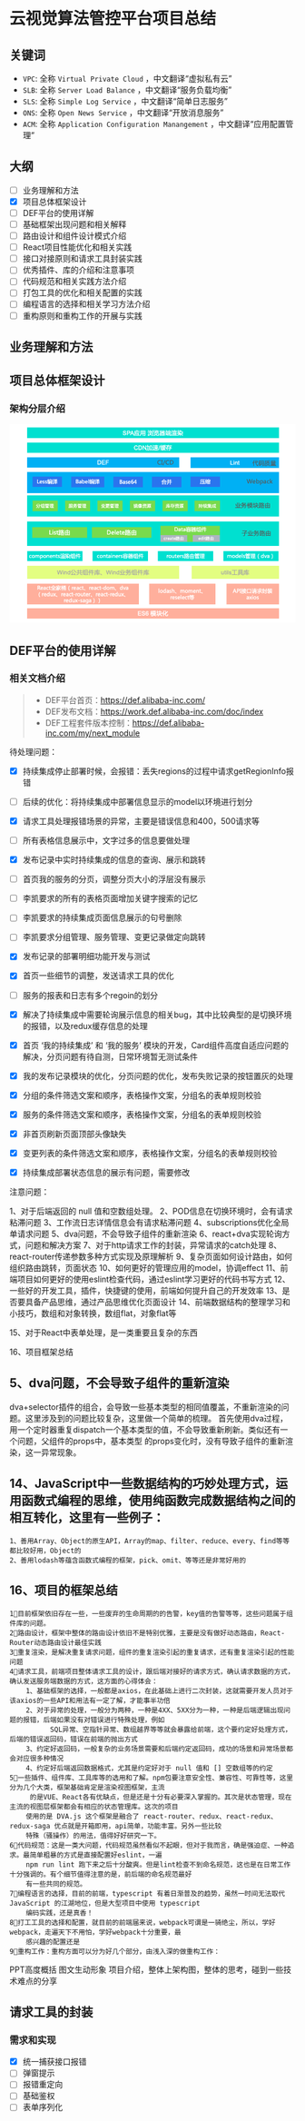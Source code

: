 # 云视觉算法管控平台项目总结

## 关键词

* `VPC`: 全称 `Virtual Private Cloud` ，中文翻译“虚拟私有云”
* `SLB`: 全称 `Server Load Balance` ，中文翻译“服务负载均衡”
* `SLS`: 全称 `Simple Log Service` ，中文翻译“简单日志服务”
* `ONS`: 全称 `Open News Service` ，中文翻译“开放消息服务”
* `ACM`: 全称 `Application Configuration Manangement` ，中文翻译“应用配置管理”

## 大纲

* [ ] 业务理解和方法
* [x] 项目总体框架设计
* [ ] DEF平台的使用详解
* [ ] 基础框架出现问题和相关解释
* [ ] 路由设计和组件设计模式介绍
* [ ] React项目性能优化和相关实践
* [ ] 接口对接原则和请求工具封装实践
* [ ] 优秀插件、库的介绍和注意事项
* [ ] 代码规范和相关实践方法介绍
* [ ] 打包工具的优化和相关配置的实践
* [ ] 编程语言的选择和相关学习方法介绍
* [ ] 重构原则和重构工作的开展与实践

## 业务理解和方法

## 项目总体框架设计

### 架构分层介绍

![画蝶前端架构图](./_assets/hudie.png "画蝶前端架构图")

## DEF平台的使用详解

### 相关文档介绍

> - DEF平台首页：https://def.alibaba-inc.com/
> - DEF发布文档：https://work.def.alibaba-inc.com/doc/index
> - DEF工程套件版本控制：https://def.alibaba-inc.com/my/next_module

待处理问题：
- [x] 持续集成停止部署时候，会报错：丢失regions的过程中请求getRegionInfo报错
- [ ] 后续的优化：将持续集成中部署信息显示的model以环境进行划分
- [x] 请求工具处理报错场景的异常，主要是错误信息和400，500请求等
- [ ] 所有表格信息展示中，文字过多的信息要做处理
- [x] 发布记录中实时持续集成的信息的查询、展示和跳转
- [ ] 首页我的服务的分页，调整分页大小的浮层没有展示
- [ ] 李凯要求的所有的表格页面增加关键字搜索的记忆
- [ ] 李凯要求的持续集成页面信息展示的句号删除
- [ ] 李凯要求分组管理、服务管理、变更记录做定向跳转
- [x] 发布记录的部署明细功能开发与测试
- [x] 首页一些细节的调整，发送请求工具的优化
- [ ] 服务的报表和日志有多个regoin的划分
- [x] 解决了持续集成中需要轮询展示信息的相关bug，其中比较典型的是切换环境的报错，以及redux缓存信息的处理
- [x] 首页 ‘我的持续集成’ 和 ‘我的服务’ 模块的开发，Card组件高度自适应问题的解决，分页问题有待自测，日常环境暂无测试条件
- [x] 我的发布记录模块的优化，分页问题的优化，发布失败记录的按钮置灰的处理

- [x] 分组的条件筛选文案和顺序，表格操作文案，分组名的表单规则校验
- [x] 服务的条件筛选文案和顺序，表格操作文案，分组名的表单规则校验
- [x] 非首页刷新页面顶部头像缺失
- [x] 变更列表的条件筛选文案和顺序，表格操作文案，分组名的表单规则校验
- [x] 持续集成部署状态信息的展示有问题，需要修改

注意问题：

1、对于后端返回的 null 值和空数组处理。
2、POD信息在切换环境时，会有请求粘滞问题
3、工作流日志详情信息会有请求粘滞问题
4、subscriptions优化全局单请求问题
5、dva问题，不会导致子组件的重新渲染
6、react+dva实现轮询方式，问题和解决方案
7、对于http请求工作的封装，异常请求的catch处理
8、react-router传递参数多种方式实现及原理解析
9、复杂页面如何设计路由，如何组织路由跳转，页面状态
10、如何更好的管理应用的model，协调effect
11、前端项目如何更好的使用eslint检查代码，通过eslint学习更好的代码书写方式
12、一些好的开发工具，插件，快捷键的使用，前端如何提升自己的开发效率
13、是否要具备产品思维，通过产品思维优化页面设计
14、前端数据结构的整理学习和小技巧，数组和对象转换，数组flat，对象flat等

15、对于React中表单处理，是一类重要且复杂的东西

16、项目框架总结

## 5、dva问题，不会导致子组件的重新渲染

dva+selector插件的组合，会导致一些基本类型的相同值覆盖，不重新渲染的问题。这里涉及到的问题比较复杂，这里做一个简单的梳理。
首先使用dva过程，用一个定时器重复dispatch一个基本类型的值，不会导致重新刷新。类似还有一个问题，父组件的props中，基本类型
的props变化时，没有导致子组件的重新渲染，这一异常现象。

## 14、JavaScript中一些数据结构的巧妙处理方式，运用函数式编程的思维，使用纯函数完成数据结构之间的相互转化，这里有一些例子：
	1、善用Array、Object的原生API，Array的map、filter、reduce、every、find等等都比较好用，Object的
	2、善用lodash等蕴含函数式编程的框架，pick、omit、等等还是非常好用的

## 16、项目的框架总结
	1⃣️目前框架依旧存在一些，一些废弃的生命周期的的告警，key值的告警等等，这些问题属于组件库的问题。
	2⃣️路由设计，框架中整体的路由设计依旧不是特别优雅，主要是没有做好动态路由，React-Router动态路由设计最佳实践
	3⃣️重复渲染，是解决重复请求问题，组件的重复渲染引起的重复请求，还有重复渲染引起的性能问题
	4⃣️请求工具，前端项目整体请求工具的设计，跟后端对接好的请求方式，确认请求数据的方式，确认发送服务端数据的方式，这方面的心得体会：
		1、基础框架的选择，一般都是axios，在此基础上进行二次封装，这就需要开发人员对于该axios的一些API和用法有一定了解，才能事半功倍
		2、对于异常的处理，一般分为两种，一种是4XX、5XX分为一种，一种是后端逻辑出现问题的报错，后端如果没有对错误进行特殊处理，例如
		      SQL异常、空指针异常、数组越界等等就会暴露给前端，这个要约定好处理方式，后端的错误返回码，错误在前端的抛出方式
		3、约定好返回码，一般复杂的业务场景需要和后端约定返回码，成功的场景和异常场景都会对应很多种情况
		4、约定好后端返回数据格式，尤其是约定好对于 null 值和 [] 空数组等的约定
	5⃣️一些插件、组件库、工具库等的选用和了解。npm包要注意安全性、兼容性、可靠性等，这里分为几个大类，框架基础肯定是渲染视图框架，主流
	     的是VUE、React各有优缺点，但是还是十分有必要深入掌握的。其次是状态管理，现在主流的视图层框架都会有相应的状态管理库。这次的项目
	    使用的是 DVA.js 这个框架是融合了 react-router、redux、react-redux、redux-saga 优点就是开箱即用，api简单，功能丰富。另外一些比较
	    特殊（骚操作）的用法，值得好好研究一下。
	6⃣️代码规范：这是一类大问题，代码规范虽然看似不起眼，但对于我而言，确是强迫症、一种追求。最简单粗暴的方式是直接配置好eslint，一遍
	    npm run lint 跑下来之后十分酸爽。但是lint检查不到命名规范，这也是在日常工作十分强调的。有个细节值得注意的是，前后端的命名规范最好
	    有一些共同的规范。
	7⃣️编程语言的选择，目前的前端，typescript 有着日渐普及的趋势，虽然一时间无法取代 JavaScript 的江湖地位，但是大型项目中使用 typescript 
	    编码实践，还是真香！
	8⃣️打工工具的选择和配置，就目前的前端届来说，webpack可谓是一骑绝尘，所以，学好webpack，走遍天下不用怕，学好webpack十分重要，最
	    感兴趣的配置还是
	9⃣️重构工作：重构方面可以分为好几个部分，由浅入深的做重构工作：


PPT高度概括 图文生动形象
项目介绍，整体上架构图，整体的思考，碰到一些技术难点的分享

## 请求工具的封装

### 需求和实现

- [x] 统一捕获接口报错
- [ ] 弹窗提示
- [ ] 报错重定向
- [ ] 基础鉴权
- [ ] 表单序列化